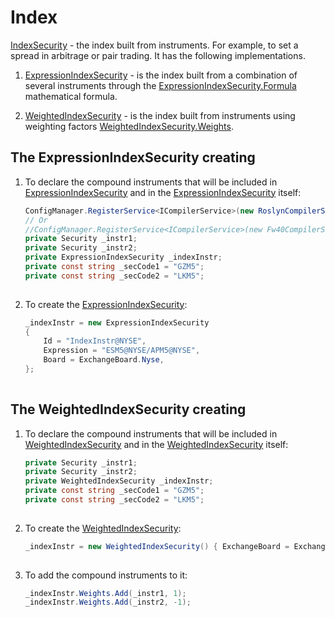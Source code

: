# Index

[IndexSecurity](xref:StockSharp.Algo.IndexSecurity) \- the index built from instruments. For example, to set a spread in arbitrage or pair trading. It has the following implementations.

1. [ExpressionIndexSecurity](xref:StockSharp.Algo.Expressions.ExpressionIndexSecurity) \- is the index built from a combination of several instruments through the [ExpressionIndexSecurity.Formula](xref:StockSharp.Algo.Expressions.ExpressionIndexSecurity.Formula) mathematical formula.

2. [WeightedIndexSecurity](xref:StockSharp.Algo.WeightedIndexSecurity) \- is the index built from instruments using weighting factors [WeightedIndexSecurity.Weights](xref:StockSharp.Algo.WeightedIndexSecurity.Weights).

## The ExpressionIndexSecurity creating

1. To declare the compound instruments that will be included in [ExpressionIndexSecurity](xref:StockSharp.Algo.Expressions.ExpressionIndexSecurity) and in the [ExpressionIndexSecurity](xref:StockSharp.Algo.Expressions.ExpressionIndexSecurity) itself:

   ```cs
   ConfigManager.RegisterService<ICompilerService>(new RoslynCompilerService());
   // Or
   //ConfigManager.RegisterService<ICompilerService>(new Fw40CompilerService(Directory.GetCurrentDirectory(), Directory.GetCurrentDirectory()));
   private Security _instr1;
   private Security _instr2;
   private ExpressionIndexSecurity _indexInstr;
   private const string _secCode1 = "GZM5";
   private const string _secCode2 = "LKM5";
   							
   ```
2. To create the [ExpressionIndexSecurity](xref:StockSharp.Algo.Expressions.ExpressionIndexSecurity):

   ```cs
   _indexInstr = new ExpressionIndexSecurity
   {
       Id = "IndexInstr@NYSE",
       Expression = "ESM5@NYSE/APM5@NYSE",
       Board = ExchangeBoard.Nyse,
   };
   							
   ```

## The WeightedIndexSecurity creating

1. To declare the compound instruments that will be included in [WeightedIndexSecurity](xref:StockSharp.Algo.WeightedIndexSecurity) and in the [WeightedIndexSecurity](xref:StockSharp.Algo.WeightedIndexSecurity) itself:

   ```cs
   private Security _instr1;
   private Security _instr2;
   private WeightedIndexSecurity _indexInstr;
   private const string _secCode1 = "GZM5";
   private const string _secCode2 = "LKM5";
   							
   ```
2. To create the [WeightedIndexSecurity](xref:StockSharp.Algo.WeightedIndexSecurity):

   ```cs
   _indexInstr = new WeightedIndexSecurity() { ExchangeBoard = ExchangeBoard.Nyse, Id = "IndexInstr" };
   							
   ```
3. To add the compound instruments to it:

   ```cs
   _indexInstr.Weights.Add(_instr1, 1);
   _indexInstr.Weights.Add(_instr2, -1);
   							
   ```
